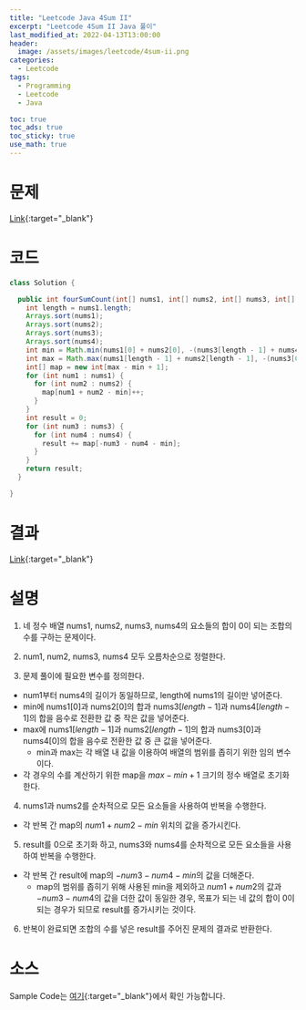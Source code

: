 ```yaml
---
title: "Leetcode Java 4Sum II"
excerpt: "Leetcode 4Sum II Java 풀이"
last_modified_at: 2022-04-13T13:00:00
header:
  image: /assets/images/leetcode/4sum-ii.png
categories:
  - Leetcode
tags:
  - Programming
  - Leetcode
  - Java

toc: true
toc_ads: true
toc_sticky: true
use_math: true
---
```

# 문제
[Link](https://leetcode.com/problems/4sum-ii/){:target="_blank"}

# 코드
```java
class Solution {

  public int fourSumCount(int[] nums1, int[] nums2, int[] nums3, int[] nums4) {
    int length = nums1.length;
    Arrays.sort(nums1);
    Arrays.sort(nums2);
    Arrays.sort(nums3);
    Arrays.sort(nums4);
    int min = Math.min(nums1[0] + nums2[0], -(nums3[length - 1] + nums4[length - 1]));
    int max = Math.max(nums1[length - 1] + nums2[length - 1], -(nums3[0] + nums4[0]));
    int[] map = new int[max - min + 1];
    for (int num1 : nums1) {
      for (int num2 : nums2) {
        map[num1 + num2 - min]++;
      }
    }
    int result = 0;
    for (int num3 : nums3) {
      for (int num4 : nums4) {
        result += map[-num3 - num4 - min];
      }
    }
    return result;
  }

}
```

# 결과
[Link](https://leetcode.com/submissions/detail/679374465/){:target="_blank"}

# 설명
1. 네 정수 배열 nums1, nums2, nums3, nums4의 요소들의 합이 0이 되는 조합의 수를 구하는 문제이다.

2. num1, num2, nums3, nums4 모두 오름차순으로 정렬한다.

3. 문제 풀이에 필요한 변수를 정의한다.
- num1부터 nums4의 길이가 동일하므로, length에 nums1의 길이만 넣어준다.
- min에 nums1[0]과 nums2[0]의 합과 nums3[$length - 1$]과 nums4[$length - 1$]의 합을 음수로 전환한 값 중 작은 값을 넣어준다.
- max에 nums1[$length - 1$]과 nums2[$length - 1$]의 합과 nums3[0]과 nums4[0]의 합을 음수로 전환한 값 중 큰 값을 넣어준다.
  - min과 max는 각 배열 내 값을 이용하여 배열의 범위를 좁히기 위한 임의 변수이다.
- 각 경우의 수를 계산하기 위한 map을 $max - min + 1$ 크기의 정수 배열로 초기화한다.

4. nums1과 nums2를 순차적으로 모든 요소들을 사용하여 반복을 수행한다.
- 각 반복 간 map의 $num1 + num2 - min$ 위치의 값을 증가시킨다.

5. result를 0으로 초기화 하고, nums3와 nums4를 순차적으로 모든 요소들을 사용하여 반복을 수행한다.
- 각 반복 간 result에 map의 $-num3 - num4 - min$의 값을 더해준다.
  - map의 범위를 좁히기 위해 사용된 min을 제외하고 $num1 + num2$의 값과 $-num3 - num4$의 값을 더한 값이 동일한 경우, 목표가 되는 네 값의 합이 0이 되는 경우가 되므로 result를 증가시키는 것이다.

6. 반복이 완료되면 조합의 수를 넣은 result를 주어진 문제의 결과로 반환한다.

# 소스
Sample Code는 [여기](https://github.com/GracefulSoul/leetcode/blob/master/src/main/java/gracefulsoul/problems/FourSumII.java){:target="_blank"}에서 확인 가능합니다.